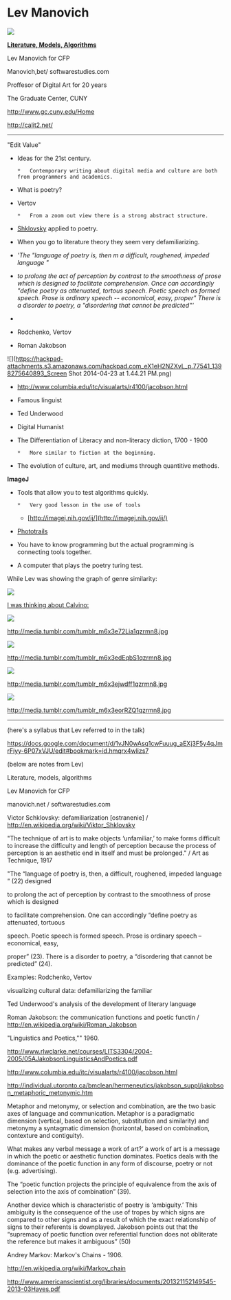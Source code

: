 # Lev Manovich

![](https://hackpad-attachments.s3.amazonaws.com/hackpad.com_eX1eH2NZXvL_p.77541_1398276952976_photo_1.JPG)

**<u>Literature, Models, Algorithms</u>**

Lev Manovich for CFP

Manovich,bet/ softwarestudies.com

Proffesor of Digital Art for 20 years

The Graduate Center, CUNY

[](http://www.gc.cuny.edu/Home)http://www.gc.cuny.edu/Home

[](http://calit2.net/)http://calit2.net/

_______________________________

"Edit Value"

*   Ideas for the 21st century.

        *   Contemporary writing about digital media and culture are both from programmers and academics.

*   What is poetry?

*   Vertov

        *   From a zoom out view there is a strong abstract structure.

*   [Shklovsky](http://en.wikipedia.org/wiki/Viktor_Shklovsky) applied to poetry.
*   When you go to literature theory they seem very defamiliarizing.

*   _'The "language of poetry is, then m a difficult, roughened, impeded language "_
*   _to prolong the act of perception by contrast to the smoothness of prose which is designed to facilitate comprehension. Once can accordingly "define poetry as attenuated, tortous speech. Poetic speech os formed speech. Prose is ordinary speech -- economical, easy, proper" There is a disorder to poetry, a "disordering that cannot be predicted"'_
*

*   Rodchenko, Vertov
*   Roman Jakobson

![](https://hackpad-attachments.s3.amazonaws.com/hackpad.com_eX1eH2NZXvL_p.77541_1398275640893_Screen Shot 2014-04-23 at 1.44.21 PM.png)

*   [](http://www.columbia.edu/itc/visualarts/r4100/jacobson.html)http://www.columbia.edu/itc/visualarts/r4100/jacobson.html
*   Famous linguist
*   Ted Underwood
*   Digital Humanist
*   The Differentiation of Literacy and non-literacy diction, 1700 - 1900

        *   More similar to fiction at the beginning.

*   The evolution of culture, art, and mediums through quantitive methods.

**ImageJ**

*   Tools that allow you to test algorithms quickly.

        *   Very good lesson in the use of tools 
    *   [](http://imagej.nih.gov/ij/)[http://imagej.nih.gov/ij/](http://imagej.nih.gov/ij/)

*   [Phototrails](http://phototrails.net/)
*   You have to know programming but the actual programming is connecting tools together.

*   A computer that plays the poetry turing test.

While Lev was showing the graph of genre similarity:

![](https://hackpad-attachments.s3.amazonaws.com/hackpad.com_eX1eH2NZXvL_p.77235_1398277305556_d948b56ccb1011e397870002c954ede0_8.jpg)

[I was thinking about Calvino:](http://en.m.wikipedia.org/wiki/If_on_a_winter%27s_night_a_traveler) 

![](http://media.tumblr.com/tumblr_m6x3e72Lia1qzrmn8.jpg)

[](http://media.tumblr.com/tumblr_m6x3e72Lia1qzrmn8.jpg)http://media.tumblr.com/tumblr_m6x3e72Lia1qzrmn8.jpg 

![](http://media.tumblr.com/tumblr_m6x3edEqbS1qzrmn8.jpg)

[](http://media.tumblr.com/tumblr_m6x3edEqbS1qzrmn8.jpg)http://media.tumblr.com/tumblr_m6x3edEqbS1qzrmn8.jpg 

![](http://media.tumblr.com/tumblr_m6x3ejwdff1qzrmn8.jpg)

[](http://media.tumblr.com/tumblr_m6x3ejwdff1qzrmn8.jpg)http://media.tumblr.com/tumblr_m6x3ejwdff1qzrmn8.jpg 

![](http://media.tumblr.com/tumblr_m6x3eorRZQ1qzrmn8.jpg)

[](http://media.tumblr.com/tumblr_m6x3eorRZQ1qzrmn8.jpg)http://media.tumblr.com/tumblr_m6x3eorRZQ1qzrmn8.jpg

-----------------------------------------

(here's a syllabus that Lev referred to in the talk)

[](https://docs.google.com/document/d/1vJN0wAsq1cwFuuug_aEXj3F5y4qJmrFiyy-6P07xVJU/edit#bookmark=id.hmqrx4wlizs7)https://docs.google.com/document/d/1vJN0wAsq1cwFuuug_aEXj3F5y4qJmrFiyy-6P07xVJU/edit#bookmark=id.hmqrx4wlizs7

(below are notes from Lev)

Literature, models, algorithms 

Lev Manovich for CFP 

manovich.net / softwarestudies.com

Victor Schklovsky: defamiliarization [ostranenie]  / [](http://en.wikipedia.org/wiki/Viktor_Shklovsky)http://en.wikipedia.org/wiki/Viktor_Shklovsky

"The technique of art is to make objects ‘unfamiliar,’ to make forms difficult to increase the difficulty and length of perception because the process of perception is an aesthetic end in itself and must be prolonged." / Art as Technique, 1917

"The “language of poetry is, then, a difficult, roughened, impeded language “ (22) designed

to prolong the act of perception by contrast to the smoothness of prose which is designed

to facilitate comprehension. One can accordingly “define poetry as attenuated, tortuous

speech. Poetic speech is formed speech. Prose is ordinary speech – economical, easy,

proper” (23). There is a disorder to poetry, a “disordering that cannot be predicted” (24).

Examples: Rodchenko, Vertov

visualizing cultural data: defamiliarizing the familiar

Ted Underwood's analysis of the development of literary language

Roman Jakobson: the communication functions and poetic functin / [](http://en.wikipedia.org/wiki/Roman_Jakobson)http://en.wikipedia.org/wiki/Roman_Jakobson

"Linguistics and Poetics,"" 1960.

[](http://www.rlwclarke.net/courses/LITS3304/2004-2005/05AJakobsonLinguisticsAndPoetics.pdf)http://www.rlwclarke.net/courses/LITS3304/2004-2005/05AJakobsonLinguisticsAndPoetics.pdf

[](http://www.columbia.edu/itc/visualarts/r4100/jacobson.html)http://www.columbia.edu/itc/visualarts/r4100/jacobson.html

[](http://individual.utoronto.ca/bmclean/hermeneutics/jakobson_suppl/jakobson_metaphoric_metonymic.htm)http://individual.utoronto.ca/bmclean/hermeneutics/jakobson_suppl/jakobson_metaphoric_metonymic.htm

Metaphor and metonymy, or selection and combination, are the two basic axes of language and communication. Metaphor is a paradigmatic dimension (vertical, based on selection, substitution and similarity) and metonymy a syntagmatic dimension (horizontal, based on combination, contexture and contiguity).

What makes any verbal message a work of art?’ a work of art is a message in which the poetic or aesthetic function dominates. Poetics deals with the dominance of the poetic function in any form of discourse, poetry or not (e.g. advertising).

The “poetic function projects the principle of equivalence from the axis of selection into the axis of combination” (39).

Another device which is characteristic of poetry is ‘ambiguity.’ This ambiguity is the consequence of the use of tropes by which signs are compared to other signs and as a result of which the exact relationship of signs to their referents is downplayed. Jakobson points out that the “supremacy of poetic function over referential function does not obliterate the reference but makes it ambiguous” (50)

Andrey Markov: Markov's Chains - 1906.

[](http://en.wikipedia.org/wiki/Markov_chain)http://en.wikipedia.org/wiki/Markov_chain

[](http://www.americanscientist.org/libraries/documents/201321152149545-2013-03Hayes.pdf)http://www.americanscientist.org/libraries/documents/201321152149545-2013-03Hayes.pdf